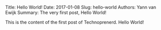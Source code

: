 Title: Hello World!
Date: 2017-01-08
Slug: hello-world
Authors: Yann van Ewijk
Summary: The very first post, Hello World!

This is the content of the first post of Technoprenerd.
Hello World!
